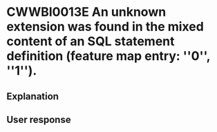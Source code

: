 # CWWBI0013E An unknown extension was found in the mixed content of an SQL statement definition (feature map entry: ''0'', ''1'').

## Explanation

## User response